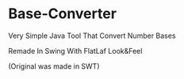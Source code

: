 # Base-Converter
Very Simple Java Tool That Convert Number Bases 

Remade In Swing With FlatLaf Look&Feel

(Original was made in SWT)
